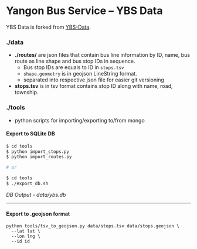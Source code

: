 # Yangon Bus Service – YBS Data

YBS Data is forked from [YBS-Data](https://github.com/chitgyi/YBS-Data).

### ./data

- **./routes/** are json files that contain bus line information by ID, name, bus route as line shape and bus stop IDs in sequence.
  - Bus stop IDs are equals to ID in `stops.tsv`
  - `shape.geometry` is in geojson LineString format.
  - separated into respective json file for easier git versioning
- **stops.tsv** is in tsv format contains stop ID along with name, road, township.

### ./tools

- python scripts for importing/exporting to/from mongo

#### Export to SQLite DB

```bash
$ cd tools
$ python import_stops.py
$ python import_routes.py

# or

$ cd tools
$ ./export_db.sh
```

_DB Output - data/ybs.db_

---


#### Export to .geojson format
```
python tools/tsv_to_geojson.py data/stops.tsv data/stops.geojson \ 
  --lat lat \
  --lon lng \
  --id id
```